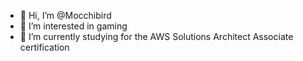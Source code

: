 - 👋 Hi, I’m @Mocchibird
- 👀 I’m interested in gaming
- 🌱 I’m currently studying for the AWS Solutions Architect Associate certification

<!---
JungerMin/JungerMin is a ✨ special ✨ repository because its `README.md` (this file) appears on your GitHub profile.
You can click the Preview link to take a look at your changes.
--->
